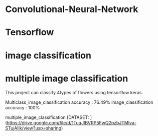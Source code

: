 # Convolutional-Neural-Network
# Tensorflow
# image classification
# multiple image classification
This project can classify 4types of flowers using tensorflow keras.


Multiclass_image_classification accuracy : 76.49%
image_classification accuracy : 100%

multiple_image_classification
[DATASET: ] (https://drive.google.com/file/d/1TuqJIBVRP5FwQ2pzbJTMlya-STujAlIk/view?usp=sharing)
